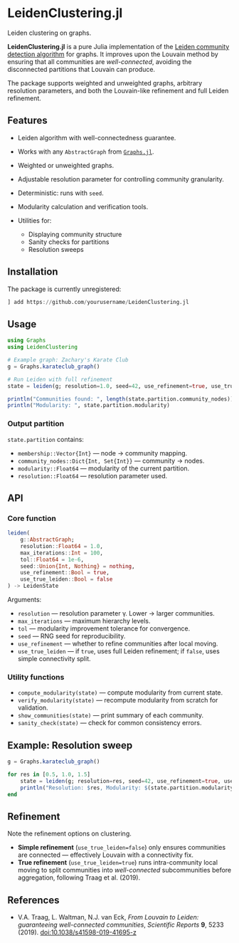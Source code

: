 # LeidenClustering.jl
Leiden clustering on graphs.

**LeidenClustering.jl** is a pure Julia implementation of the [Leiden community detection algorithm](https://www.nature.com/articles/s41598-019-41695-z) for graphs.
It improves upon the Louvain method by ensuring that all communities are *well-connected*, avoiding the disconnected partitions that Louvain can produce.

The package supports weighted and unweighted graphs, arbitrary resolution parameters, and both the Louvain-like refinement and full Leiden refinement.

## Features

* Leiden algorithm with well-connectedness guarantee.
* Works with any `AbstractGraph` from [`Graphs.jl`](https://github.com/JuliaGraphs/Graphs.jl).
* Weighted or unweighted graphs.
* Adjustable resolution parameter for controlling community granularity.
* Deterministic: runs with `seed`.
* Modularity calculation and verification tools.
* Utilities for:

  * Displaying community structure
  * Sanity checks for partitions
  * Resolution sweeps

## Installation

The package is currently unregistered:

```julia
] add https://github.com/yourusername/LeidenClustering.jl
```

## Usage

```julia
using Graphs
using LeidenClustering

# Example graph: Zachary's Karate Club
g = Graphs.karateclub_graph()

# Run Leiden with full refinement
state = leiden(g; resolution=1.0, seed=42, use_refinement=true, use_true_leiden=true)

println("Communities found: ", length(state.partition.community_nodes))
println("Modularity: ", state.partition.modularity)
```

### Output partition

`state.partition` contains:

* `membership::Vector{Int}` — node → community mapping.
* `community_nodes::Dict{Int, Set{Int}}` — community → nodes.
* `modularity::Float64` — modularity of the current partition.
* `resolution::Float64` — resolution parameter used.

## API

### Core function

```julia
leiden(
    g::AbstractGraph;
    resolution::Float64 = 1.0,
    max_iterations::Int = 100,
    tol::Float64 = 1e-6,
    seed::Union{Int, Nothing} = nothing,
    use_refinement::Bool = true,
    use_true_leiden::Bool = false
) -> LeidenState
```

Arguments:

* `resolution` — resolution parameter γ. Lower → larger communities.
* `max_iterations` — maximum hierarchy levels.
* `tol` — modularity improvement tolerance for convergence.
* `seed` — RNG seed for reproducibility.
* `use_refinement` — whether to refine communities after local moving.
* `use_true_leiden` — if `true`, uses full Leiden refinement; if `false`, uses simple connectivity split.

### Utility functions

* `compute_modularity(state)` — compute modularity from current state.
* `verify_modularity(state)` — recompute modularity from scratch for validation.
* `show_communities(state)` — print summary of each community.
* `sanity_check(state)` — check for common consistency errors.

## Example: Resolution sweep

```julia
g = Graphs.karateclub_graph()

for res in [0.5, 1.0, 1.5]
    state = leiden(g; resolution=res, seed=42, use_refinement=true, use_true_leiden=true)
    println("Resolution: $res, Modularity: $(state.partition.modularity), Communities: $(length(state.partition.community_nodes))")
end
```

## Refinement

Note the refinement options on clustering.

* **Simple refinement** (`use_true_leiden=false`) only ensures communities are connected — effectively Louvain with a connectivity fix.
* **True refinement** (`use_true_leiden=true`) runs intra-community local moving to split communities into *well-connected* subcommunities before aggregation, following Traag et al. (2019).

## References

* V.A. Traag, L. Waltman, N.J. van Eck,
  *From Louvain to Leiden: guaranteeing well-connected communities*,
  *Scientific Reports* **9**, 5233 (2019).
  [doi:10.1038/s41598-019-41695-z](https://doi.org/10.1038/s41598-019-41695-z)
